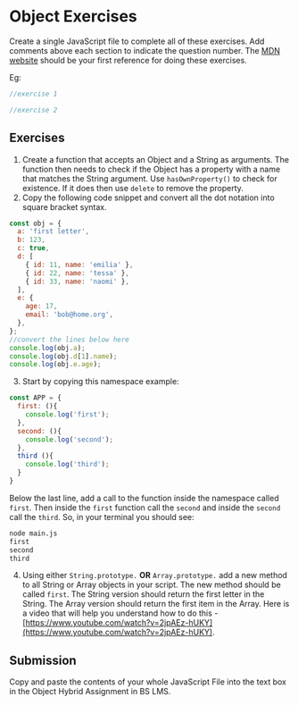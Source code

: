 # Object Exercises

Create a single JavaScript file to complete all of these exercises. Add comments above each section to indicate the question number. The [MDN website](https://developer.mozilla.org/en-US/docs/Web/JavaScript/Reference/Global_Objects/Object) should be your first reference for doing these exercises.

Eg:

```js
//exercise 1

//exercise 2
```

## Exercises

1. Create a function that accepts an Object and a String as arguments. The function then needs to check if the Object has a property with a name that matches the String argument. Use `hasOwnProperty()` to check for existence. If it does then use `delete` to remove the property.
2. Copy the following code snippet and convert all the dot notation into square bracket syntax.

```js
const obj = {
  a: 'first letter',
  b: 123,
  c: true,
  d: [
    { id: 11, name: 'emilia' },
    { id: 22, name: 'tessa' },
    { id: 33, name: 'naomi' },
  ],
  e: {
    age: 17,
    email: 'bob@home.org',
  },
};
//convert the lines below here
console.log(obj.a);
console.log(obj.d[1].name);
console.log(obj.e.age);
```

3. Start by copying this namespace example:

```js
const APP = {
  first: (){
    console.log('first');
  },
  second: (){
    console.log('second');
  },
  third (){
    console.log('third');
  }
}
```

Below the last line, add a call to the function inside the namespace called `first`. Then inside the `first` function call the `second` and inside the `second` call the `third`.
So, in your terminal you should see:

```bash
node main.js
first
second
third
```

4. Using either `String.prototype.` **OR** `Array.prototype.` add a new method to all String or Array objects in your script. The new method should be called `first`. The String version should return the first letter in the String. The Array version should return the first item in the Array. Here is a video that will help you understand how to do this - [https://www.youtube.com/watch?v=2jpAEz-hUKY](https://www.youtube.com/watch?v=2jpAEz-hUKY).

## Submission

Copy and paste the contents of your whole JavaScript File into the text box in the Object Hybrid Assignment in BS LMS.
